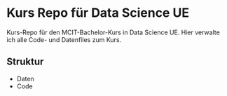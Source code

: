 # Kurs Repo für Data Science UE

Kurs-Repo für den MCIT-Bachelor-Kurs in Data Science UE. Hier verwalte ich alle Code- und Datenfiles zum Kurs.

## Struktur

* Daten
* Code